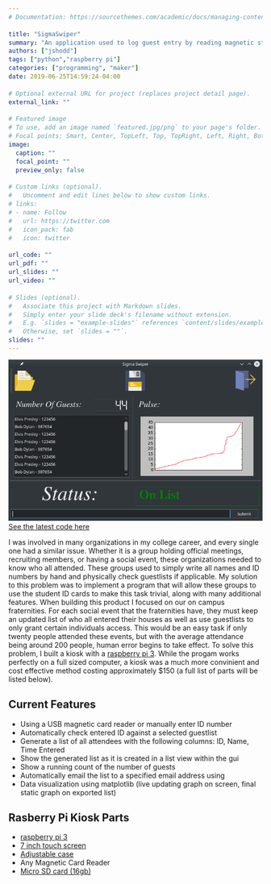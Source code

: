 ```yaml
---
# Documentation: https://sourcethemes.com/academic/docs/managing-content/

title: "SigmaSwiper"
summary: "An application used to log guest entry by reading magnetic strip ID cards. For desktop and custom built Raspberry Pi kiosks"
authors: ["jshodd"]
tags: ["python","raspberry pi"]
categories: ["programming", "maker"]
date: 2019-06-25T14:59:24-04:00

# Optional external URL for project (replaces project detail page).
external_link: ""

# Featured image
# To use, add an image named `featured.jpg/png` to your page's folder.
# Focal points: Smart, Center, TopLeft, Top, TopRight, Left, Right, BottomLeft, Bottom, BottomRight.
image:
  caption: ""
  focal_point: ""
  preview_only: false

# Custom links (optional).
#   Uncomment and edit lines below to show custom links.
# links:
# - name: Follow
#   url: https://twitter.com
#   icon_pack: fab
#   icon: twitter

url_code: ""
url_pdf: ""
url_slides: ""
url_video: ""

# Slides (optional).
#   Associate this project with Markdown slides.
#   Simply enter your slide deck's filename without extension.
#   E.g. `slides = "example-slides"` references `content/slides/example-slides.md`.
#   Otherwise, set `slides = ""`.
slides: ""
---
```

![Sigma Swiper Gui](./sigmaSwiperGui.jpg)
[See the latest code here](https://www.github.com/jshodd/sigmaSwiper)

I was involved in many organizations in my college career, and every single one had a similar issue. Whether it is a group holding official meetings, recruiting members, or having a social event, these organizations needed to know who all attended. These groups used to simply write all names and ID numbers by hand and physically check guestlists if applicable. My solution to this problem was to implement a program that will allow these groups to use the student ID cards to make this task trivial, along with many additional features. When building this product I focused on our on campus fraternities. For each social event that the fraternities have, they must keep an updated list of who all entered their houses as well as use guestlists to only grant certain individuals access. This would be an easy task if only twenty people attended these events, but with the average attendance being around 200 people, human error begins to take effect. To solve this problem, I built a kiosk with a [raspberry pi 3](https://www.amazon.com/Raspberry-Pi-896-8660-Model-Motherboard/dp/B01CD5VC92/ref=sr_1_1?s=pc&ie=UTF8&qid=1483812107&sr=1-1&keywords=raspberry+pi+3). While the progam works perfectly on a full sized computer, a kiosk was a much more convinient and cost effective method costing approximately $150 (a full list of parts will be listed below).

## Current Features  
* Using a USB magnetic card reader or manually enter ID number
* Automatically check entered ID against a selected guestlist
* Generate a list of all attendees with the following columns: ID, Name, Time Entered
* Show the generated list as it is created in a list view within the gui
* Show a running count of the number of guests
* Automatically email the list to a specified email address using
* Data visualization using matplotlib (live updating graph on screen, final static graph on exported list)

## Rasberry Pi Kiosk Parts
* [raspberry pi 3](https://www.amazon.com/gp/product/B01C6FFNY4/ref=oh_aui_detailpage_o00_s01?ie=UTF8&psc=1)
* [7 inch touch screen](https://www.amazon.com/gp/product/B0153R2A9I/ref=oh_aui_detailpage_o00_s01?ie=UTF8&psc=1)
* [Adjustable case](https://www.amazon.com/gp/product/B01HKWAJ6K/ref=oh_aui_detailpage_o00_s01?ie=UTF8&psc=1)
* Any Magnetic Card Reader
* [Micro SD card (16gb)](https://www.amazon.com/gp/product/B010Q57SEE/ref=oh_aui_detailpage_o00_s00?ie=UTF8&psc=1)

